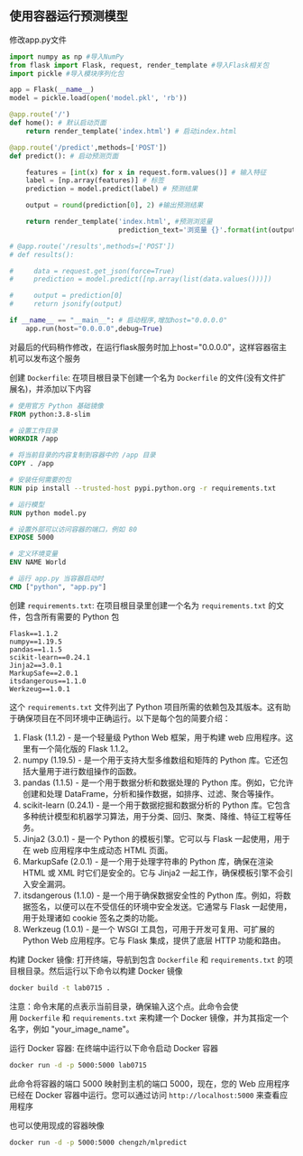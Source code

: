 ## 使用容器运行预测模型

修改app.py文件

```python
import numpy as np #导入NumPy
from flask import Flask, request, render_template #导入Flask相关包
import pickle #导入模块序列化包

app = Flask(__name__)
model = pickle.load(open('model.pkl', 'rb'))

@app.route('/')
def home(): # 默认启动页面
    return render_template('index.html') # 启动index.html

@app.route('/predict',methods=['POST'])
def predict(): # 启动预测页面

    features = [int(x) for x in request.form.values()] # 输入特征
    label = [np.array(features)] # 标签
    prediction = model.predict(label) # 预测结果

    output = round(prediction[0], 2) #输出预测结果

    return render_template('index.html', #预测浏览量
                           prediction_text='浏览量 {}'.format(int(output)))

# @app.route('/results',methods=['POST'])
# def results():

#     data = request.get_json(force=True)
#     prediction = model.predict([np.array(list(data.values()))])

#     output = prediction[0]
#     return jsonify(output)

if __name__ == "__main__": # 启动程序,增加host="0.0.0.0"
    app.run(host="0.0.0.0",debug=True)

```

对最后的代码稍作修改，在运行flask服务时加上host="0.0.0.0"，这样容器宿主机可以发布这个服务


创建 `Dockerfile`: 在项目根目录下创建一个名为 `Dockerfile` 的文件(没有文件扩展名)，并添加以下内容

```Dockerfile
# 使用官方 Python 基础镜像
FROM python:3.8-slim

# 设置工作目录
WORKDIR /app

# 将当前目录的内容复制到容器中的 /app 目录
COPY . /app

# 安装任何需要的包
RUN pip install --trusted-host pypi.python.org -r requirements.txt

# 运行模型
RUN python model.py

# 设置外部可以访问容器的端口，例如 80
EXPOSE 5000

# 定义环境变量
ENV NAME World

# 运行 app.py 当容器启动时
CMD ["python", "app.py"]

```

创建 `requirements.txt`: 在项目根目录里创建一个名为 `requirements.txt` 的文件，包含所有需要的 Python 包

```
Flask==1.1.2
numpy==1.19.5
pandas==1.1.5
scikit-learn==0.24.1
Jinja2==3.0.1
MarkupSafe==2.0.1
itsdangerous==1.1.0
Werkzeug==1.0.1
```

这个 `requirements.txt` 文件列出了 Python 项目所需的依赖包及其版本。这有助于确保项目在不同环境中正确运行。以下是每个包的简要介绍：

1. Flask (1.1.2) - 是一个轻量级 Python Web 框架，用于构建 web 应用程序。这里有一个简化版的 Flask 1.1.2。    
2. numpy (1.19.5) - 是一个用于支持大型多维数组和矩阵的 Python 库。它还包括大量用于进行数组操作的函数。    
3. pandas (1.1.5) - 是一个用于数据分析和数据处理的 Python 库。例如，它允许创建和处理 DataFrame，分析和操作数据，如排序、过滤、聚合等操作。    
4. scikit-learn (0.24.1) - 是一个用于数据挖掘和数据分析的 Python 库。它包含多种统计模型和机器学习算法，用于分类、回归、聚类、降维、特征工程等任务。    
5. Jinja2 (3.0.1) - 是一个 Python 的模板引擎。它可以与 Flask 一起使用，用于在 web 应用程序中生成动态 HTML 页面。    
6. MarkupSafe (2.0.1) - 是一个用于处理字符串的 Python 库，确保在渲染 HTML 或 XML 时它们是安全的。它与 Jinja2 一起工作，确保模板引擎不会引入安全漏洞。    
7. itsdangerous (1.1.0) - 是一个用于确保数据安全性的 Python 库。例如，将数据签名，以便可以在不受信任的环境中安全发送。它通常与 Flask 一起使用，用于处理诸如 cookie 签名之类的功能。    
8. Werkzeug (1.0.1) - 是一个 WSGI 工具包，可用于开发可复用、可扩展的 Python Web 应用程序。它与 Flask 集成，提供了底层 HTTP 功能和路由。

构建 Docker 镜像: 打开终端，导航到包含 `Dockerfile` 和 `requirements.txt` 的项目根目录。然后运行以下命令以构建 Docker 镜像
```bash
docker build -t lab0715 .
```
注意：命令末尾的点表示当前目录，确保输入这个点。此命令会使用 `Dockerfile` 和 `requirements.txt` 来构建一个 Docker 镜像，并为其指定一个名字，例如 "your_image_name"。
 


运行 Docker 容器: 在终端中运行以下命令启动 Docker 容器
```bash
docker run -d -p 5000:5000 lab0715
```
此命令将容器的端口 5000 映射到主机的端口 5000，现在，您的 Web 应用程序已经在 Docker 容器中运行。您可以通过访问 `http://localhost:5000` 来查看应用程序


也可以使用现成的容器映像
```bash
docker run -d -p 5000:5000 chengzh/mlpredict
```
